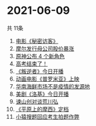 # 2021-06-09
  共 11条

  <!-- BEGIN -->
  <!-- 最后更新时间:Wed Jun 09 2021 06:22:05 GMT+0000 (Coordinated Universal Time) -->
  1. [电影《秘密访客》](https://www.zhihu.com/search?q=秘密访客)
1. [摩尔发行母公司股价暴涨](https://www.zhihu.com/search?q=摩尔庄园)
1. [原神公布 4 个新角色](https://www.zhihu.com/search?q=原神)
1. [高考结束了！](https://www.zhihu.com/search?q=高考结束)
1. [《叛逆者》今日开播](https://www.zhihu.com/search?q=叛逆者)
1. [动画电影《普罗米亚》上映](https://www.zhihu.com/search?q=普罗米亚)
1. [华南海鲜市场不是疫情的发源地](https://www.zhihu.com/search?q=华南海鲜市场)
1. [美剧《洛基》今日开播](https://www.zhihu.com/search?q=洛基)
1. [谏山创对谈荒川弘](https://www.zhihu.com/search?q=谏山创)
1. [《平原上的摩西》定档](https://www.zhihu.com/search?q=平原上的摩西)
1. [小猿搜题回应考生拍题作弊](https://www.zhihu.com/search?q=小猿搜题)
  <!-- END -->
  